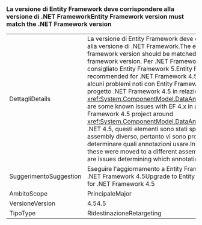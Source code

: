 ### <a name="entity-framework-version-must-match-the-net-framework-version"></a><span data-ttu-id="f2428-101">La versione di Entity Framework deve corrispondere alla versione di .NET Framework</span><span class="sxs-lookup"><span data-stu-id="f2428-101">Entity Framework version must match the .NET Framework version</span></span>

|   |   |
|---|---|
|<span data-ttu-id="f2428-102">Dettagli</span><span class="sxs-lookup"><span data-stu-id="f2428-102">Details</span></span>|<span data-ttu-id="f2428-103">La versione di Entity Framework deve corrispondere alla versione di .NET Framework.</span><span class="sxs-lookup"><span data-stu-id="f2428-103">The entity framework version should be matched with the .NET framework version.</span></span> <span data-ttu-id="f2428-104">Per .NET Framework 4.5 è consigliato Entity Framework 5.</span><span class="sxs-lookup"><span data-stu-id="f2428-104">Entity Framework 5 is recommended for .NET Framework 4.5.</span></span> <span data-ttu-id="f2428-105">Esistono alcuni problemi noti con Entity Framework 4.x in un progetto .NET Framework 4.5 in relazione a <xref:System.ComponentModel.DataAnnotations>.</span><span class="sxs-lookup"><span data-stu-id="f2428-105">There are some known issues with EF 4.x in a .NET Framework 4.5 project around <xref:System.ComponentModel.DataAnnotations>.</span></span> <span data-ttu-id="f2428-106">In .NET 4.5, questi elementi sono stati spostati in un assembly diverso, pertanto vi sono problemi a determinare quali annotazioni usare.</span><span class="sxs-lookup"><span data-stu-id="f2428-106">In .NET 4.5, these were moved to a different assembly, so there are issues determining which annotations to use.</span></span>|
|<span data-ttu-id="f2428-107">Suggerimento</span><span class="sxs-lookup"><span data-stu-id="f2428-107">Suggestion</span></span>|<span data-ttu-id="f2428-108">Eseguire l'aggiornamento a Entity Framework 5 per .NET Framework 4.5</span><span class="sxs-lookup"><span data-stu-id="f2428-108">Upgrade to Entity Framework 5 for .NET Framework 4.5</span></span>|
|<span data-ttu-id="f2428-109">Ambito</span><span class="sxs-lookup"><span data-stu-id="f2428-109">Scope</span></span>|<span data-ttu-id="f2428-110">Principale</span><span class="sxs-lookup"><span data-stu-id="f2428-110">Major</span></span>|
|<span data-ttu-id="f2428-111">Versione</span><span class="sxs-lookup"><span data-stu-id="f2428-111">Version</span></span>|<span data-ttu-id="f2428-112">4.5</span><span class="sxs-lookup"><span data-stu-id="f2428-112">4.5</span></span>|
|<span data-ttu-id="f2428-113">Tipo</span><span class="sxs-lookup"><span data-stu-id="f2428-113">Type</span></span>|<span data-ttu-id="f2428-114">Ridestinazione</span><span class="sxs-lookup"><span data-stu-id="f2428-114">Retargeting</span></span>|

